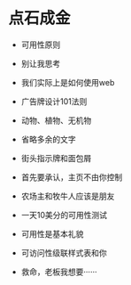 # 点石成金

- 可用性原则
- 别让我思考
- 我们实际上是如何使用web

- 广告牌设计101法则
- 动物、植物、无机物
- 省略多余的文字
- 街头指示牌和面包屑
- 首先要承认，主页不由你控制
- 农场主和牧牛人应该是朋友
- 一天10美分的可用性测试
- 可用性是基本礼貌
- 可访问性级联样式表和你
- 救命，老板我想要······

